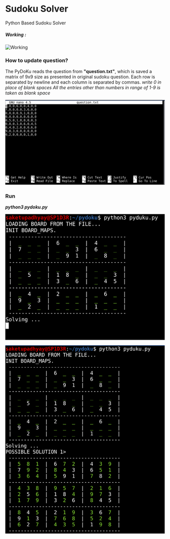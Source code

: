 # Sudoku Solver
Python Based Sudoku Solver

##### Working :
![Working](https://github.com/yatinkalra/Assets/blob/master/Sudoku%20Solver/Sudoku%20Solver.gif)

### How to update question?
The PyDoKu reads the question from **"question.txt"**, which is saved a matrix of 9x9 size as presented in original sudoku question. Each row is separated by newline and each column is separated by commas.
*write 0 in place of blank spaces*
*All the entries other than numbers in range of 1-9 is taken as blank space*

![Question.txt](https://raw.githubusercontent.com/Saket-Upadhyay/imagesformyotherreposthisisabrorepo/master/Screenshot%20from%202020-02-17%2022-03-49.png)

### Run 

***python3 pydoku.py***

![PyDoKu](https://raw.githubusercontent.com/Saket-Upadhyay/imagesformyotherreposthisisabrorepo/master/Screenshot%20from%202020-02-17%2022-08-13.png)

![PyDoKu Solution](https://raw.githubusercontent.com/Saket-Upadhyay/imagesformyotherreposthisisabrorepo/master/Screenshot%20from%202020-02-17%2022-08-55.png)


